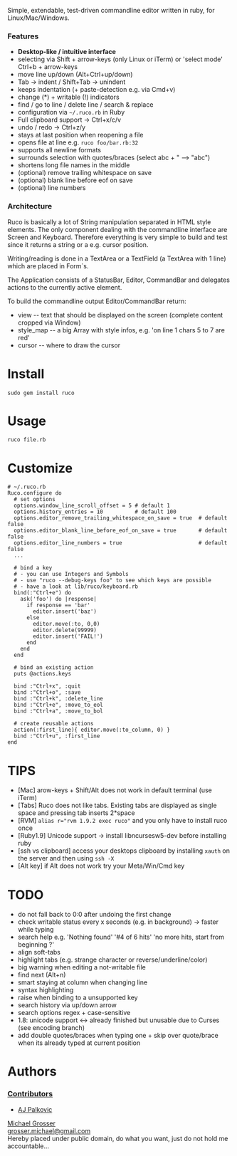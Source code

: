 Simple, extendable, test-driven commandline editor written in ruby, for Linux/Mac/Windows.

### Features

 - **Desktop-like / intuitive interface**
 - selecting via Shift + arrow-keys (only Linux or iTerm) or 'select mode' Ctrl+b + arrow-keys
 - move line up/down (Alt+Ctrl+up/down)
 - Tab -> indent / Shift+Tab -> unindent
 - keeps indentation (+ paste-detection e.g. via Cmd+v)
 - change (*) + writable (!) indicators
 - find / go to line / delete line / search & replace
 - configuration via `~/.ruco.rb` in Ruby
 - Full clipboard support -> Ctrl+x/c/v
 - undo / redo -> Ctrl+z/y
 - stays at last position when reopening a file
 - opens file at line e.g. `ruco foo/bar.rb:32`
 - supports all newline formats
 - surrounds selection with quotes/braces (select abc + " --> "abc")
 - shortens long file names in the middle
 - (optional) remove trailing whitespace on save
 - (optional) blank line before eof on save
 - (optional) line numbers

### Architecture
Ruco is basically a lot of String manipulation separated in HTML style elements.
The only component dealing with the commandline interface are Screen and Keyboard. Therefore
everything is very simple to build and test since it returns a string or a e.g. cursor position.

Writing/reading is done in a TextArea or a TextField (a TextArea with 1 line)
which are placed in Form`s.

The Application consists of a StatusBar, Editor, CommandBar and delegates actions to the currently active element.

To build the commandline output Editor/CommandBar return:

 - view -- text that should be displayed on the screen (complete content cropped via Window)
 - style_map -- a big Array with style infos, e.g. 'on line 1 chars 5 to 7 are red'
 - cursor -- where to draw the cursor

Install
=======
    sudo gem install ruco

Usage
=====
    ruco file.rb

Customize
=========

    # ~/.ruco.rb
    Ruco.configure do
      # set options
      options.window_line_scroll_offset = 5 # default 1
      options.history_entries = 10          # default 100
      options.editor_remove_trailing_whitespace_on_save = true  # default false
      options.editor_blank_line_before_eof_on_save = true       # default false
      options.editor_line_numbers = true                        # default false
      ...

      # bind a key
      # - you can use Integers and Symbols
      # - use "ruco --debug-keys foo" to see which keys are possible
      # - have a look at lib/ruco/keyboard.rb
      bind(:"Ctrl+e") do
        ask('foo') do |response|
          if response == 'bar'
            editor.insert('baz')
          else
            editor.move(:to, 0,0)
            editor.delete(99999)
            editor.insert('FAIL!')
          end
        end
      end

      # bind an existing action
      puts @actions.keys

      bind :"Ctrl+x", :quit
      bind :"Ctrl+o", :save
      bind :"Ctrl+k", :delete_line
      bind :"Ctrl+e", :move_to_eol
      bind :"Ctrl+a", :move_to_bol

      # create reusable actions
      action(:first_line){ editor.move(:to_column, 0) }
      bind :"Ctrl+u", :first_line
    end

TIPS
====
 - [Mac] arow-keys + Shift/Alt does not work in default terminal (use iTerm)
 - [Tabs] Ruco does not like tabs. Existing tabs are displayed as single space and pressing tab inserts 2*space
 - [RVM] `alias r="rvm 1.9.2 exec ruco"` and you only have to install ruco once
 - [Ruby1.9] Unicode support -> install libncursesw5-dev before installing ruby
 - [ssh vs clipboard] access your desktops clipboard by installing `xauth` on the server and then using `ssh -X`
 - [Alt key] if Alt does not work try your Meta/Win/Cmd key



TODO
=====
 - do not fall back to 0:0 after undoing the first change
 - check writable status every x seconds (e.g. in background) -> faster while typing
 - search help e.g. 'Nothing found' '#4 of 6 hits' 'no more hits, start from beginning ?'
 - align soft-tabs
 - highlight tabs (e.g. strange character or reverse/underline/color)
 - big warning when editing a not-writable file
 - find next (Alt+n)
 - smart staying at column when changing line
 - syntax highlighting
 - raise when binding to a unsupported key
 - search history via up/down arrow
 - search options regex + case-sensitive
 - 1.8: unicode support <-> already finished but unusable due to Curses (see encoding branch)
 - add double quotes/braces when typing one + skip over quote/brace when its already typed at current position

Authors
=======

### [Contributors](http://github.com/grosser/ruco/contributors)
 - [AJ Palkovic](https://github.com/ajpalkovic)


[Michael Grosser](http://grosser.it)<br/>
grosser.michael@gmail.com<br/>
Hereby placed under public domain, do what you want, just do not hold me accountable...
